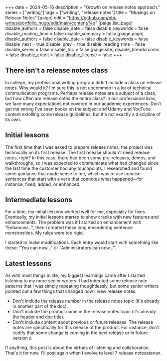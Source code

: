 +++
date = 2024-05-16
description = "Growth on release notes approach."
series = ["writing"]
tags = ["writing", "release notes"]
title = "Musings on Release Notes"
[paige]
edit = "https://github.com/pbj-writes/portfolio_hugo/edit/main/content/%s"
[paige.list_page]
disable_authors = false
disable_date = false
disable_keywords = false
disable_reading_time = false
disable_summary = false
[paige.page]
disable_authors = false
disable_date = false
disable_keywords = false
disable_next = true
disable_prev = true
disable_reading_time = false
disable_series = false
disable_toc = false
[paige.site]
disable_breadcrumbs = false
disable_credit = false
disable_license = false
+++

## There isn't a release notes class

In college, my professional writing program didn't include a class on release notes. Why would it? I'm sure this is not uncommon in a lot of technical communication programs. Perhaps release notes are a subject of a class, but how often are release notes the entire class? In our professional lives, we face many expectations not covered in our academic experiences. Don't get me wrong I've seen books on the subject and Udemy and YouTube content extolling some release guidelines, but it's not exactly a discipline of its own.

## Initial lessons

The first time that I was asked to prepare release notes, the project was technically on its first release. The first release shouldn't need release notes, right? In this case, there had been some pre-releases, demos, and walkthroughs, so I was expected to communicate what had changed since the last time the customer had any touchpoints. I researched and found some guidance that made sense to me, which was to use concise sentences that start with a verb that connotes what happened—for instance, fixed, added, or enhanced.

## Intermediate lessons

For a time, my initial lessons worked well for me, especially for fixes. Eventually, my initial lessons started to show cracks with new features and enhancements. The problem was if I started an enhancement with "Enhanced...", then I created these long meandering sentence monstrosities. My rules were too rigid. 

I started to make modifications. Each entry would start with something like these: "You can now..." or "Administrators can now...".

## Latest lessons

As with most things in life, my biggest learnings came after I started listening to my more senior writers. I had inherited some release note patterns that I was simply repeating thoughtlessly, but some senior writers pointed out a few things that changed how I view release notes.

- Don't include the release number in the release notes topic (it's already in another part of the doc).
- Don't include the product name in the release notes topic (it's already the header and doc title).
- Don't include content about previous or future releases. The release notes are specifically for this release of the product. For instance, don't codify that some change is coming in the next release or in future version x. 

If anything, this post is about the virtues of listening and collaboration. That's it for now. I'll post again when I evolve to level 7 release notesatarian.
